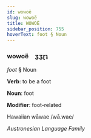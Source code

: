 ```yaml
---
id: wowoë
slug: wowoë
title: WOWOË
sidebar_position: 755
hoverText: foot § Noun
---
```


### wowoë&emsp;<span kind="abugida">ʒʒɽʇ</span>

*foot* **§** Noun

**Verb**: to be a foot

**Noun**: foot

**Modifier**: foot-related

Hawaiian wāwae /wā.wae/

*Austronesian Language Family*
